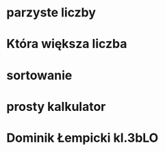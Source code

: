 # parzyste liczby
# Która większa liczba
# sortowanie
# prosty kalkulator
# Dominik Łempicki kl.3bLO
